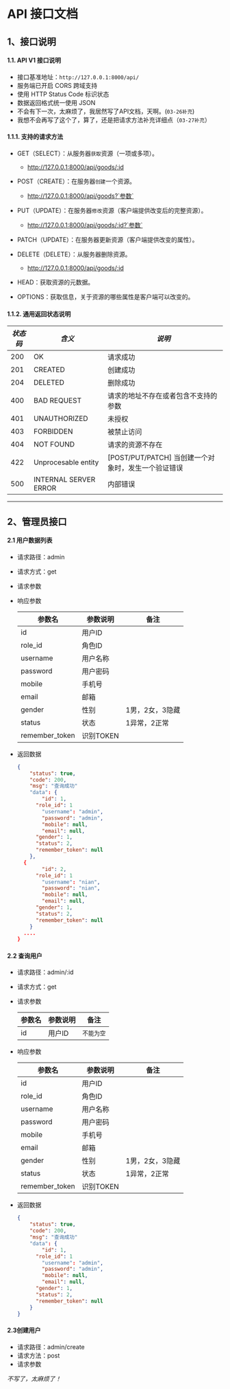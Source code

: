 # API 接口文档

## 1、接口说明

#### 1.1. API V1 接口说明

- 接口基准地址：`http://127.0.0.1:8000/api/`
- 服务端已开启 CORS 跨域支持
- 使用 HTTP Status Code 标识状态
- 数据返回格式统一使用 JSON
- 不会有下一次，太麻烦了，我居然写了API文档，天啊。(`03-26补充`)
- 我想不会再写了这个了，算了，还是把请求方法补充详细点（`03-27补充`）

#### 1.1.1. 支持的请求方法

- GET（SELECT）：从服务器`获取`资源（一项或多项）。
  - http://127.0.0.1:8000/api/goods/:id
- POST（CREATE）：在服务器`创建`一个资源。

  - http://127.0.0.1:8000/api/goods?`参数`
- PUT（UPDATE）：在服务器`修改`资源（客户端提供改变后的完整资源）。
  - http://127.0.0.1:8000/api/goods/:id?`参数`
- PATCH（UPDATE）：在服务器更新资源（客户端提供改变的属性）。
- DELETE（DELETE）：从服务器删除资源。
  - http://127.0.0.1:8000/api/goods/:id
- HEAD：获取资源的元数据。
- OPTIONS：获取信息，关于资源的哪些属性是客户端可以改变的。

#### 1.1.2. 通用返回状态说明

| *状态码* | *含义*                | *说明*                                              |
| -------- | --------------------- | --------------------------------------------------- |
| 200      | OK                    | 请求成功                                            |
| 201      | CREATED               | 创建成功                                            |
| 204      | DELETED               | 删除成功                                            |
| 400      | BAD REQUEST           | 请求的地址不存在或者包含不支持的参数                |
| 401      | UNAUTHORIZED          | 未授权                                              |
| 403      | FORBIDDEN             | 被禁止访问                                          |
| 404      | NOT FOUND             | 请求的资源不存在                                    |
| 422      | Unprocesable entity   | [POST/PUT/PATCH] 当创建一个对象时，发生一个验证错误 |
| 500      | INTERNAL SERVER ERROR | 内部错误                                            |

------

## 2、管理员接口

#### 2.1 用户数据列表

- 请求路径：admin

- 请求方式：get

- 请求参数

- 响应参数

  | 参数名         | 参数说明  | 备注            |
  | -------------- | --------- | --------------- |
  | id             | 用户ID    |                 |
  | role_id        | 角色ID    |                 |
  | username       | 用户名称  |                 |
  | password       | 用户密码  |                 |
  | mobile         | 手机号    |                 |
  | email          | 邮箱      |                 |
  | gender         | 性别      | 1男，2女，3隐藏 |
  | status         | 状态      | 1异常，2正常    |
  | remember_token | 识别TOKEN |                 |

- 返回数据

  ```json
  {
      "status": true,
      "code": 200,
      "msg": "查询成功"
      "data": {
          "id": 1,
      	"role_id": 1
          "username": "admin",
          "password": "admin",
          "mobile": null,
          "email": null,
      	"gender": 1,
      	"status": 2,
      	"remember_token": null
      },
  	{
          "id": 2,
      	"role_id": 1
          "username": "nian",
          "password": "nian",
          "mobile": null,
          "email": null,
      	"gender": 1,
      	"status": 2,
      	"remember_token": null
      }
  	....
  }
  ```

#### 2.2 查询用户

- 请求路径：admin/:id

- 请求方式：get

- 请求参数

  | 参数名 | 参数说明 | 备注       |
  | ------ | -------- | ---------- |
  | id     | 用户ID   | `不能为空` |

- 响应参数

  | 参数名         | 参数说明  | 备注            |
  | -------------- | --------- | --------------- |
  | id             | 用户ID    |                 |
  | role_id        | 角色ID    |                 |
  | username       | 用户名称  |                 |
  | password       | 用户密码  |                 |
  | mobile         | 手机号    |                 |
  | email          | 邮箱      |                 |
  | gender         | 性别      | 1男，2女，3隐藏 |
  | status         | 状态      | 1异常，2正常    |
  | remember_token | 识别TOKEN |                 |

- 返回数据

  ```json
  {
      "status": true,
      "code": 200,
      "msg": "查询成功"
      "data": {
          "id": 1,
      	"role_id": 1
          "username": "admin",
          "password": "admin",
          "mobile": null,
          "email": null,
      	"gender": 1,
      	"status": 2,
      	"remember_token": null
      }
  }
  ```

#### 2.3创建用户

- 请求路径：admin/create
- 请求方法：post
- 请求参数

*不写了，太麻烦了！*

